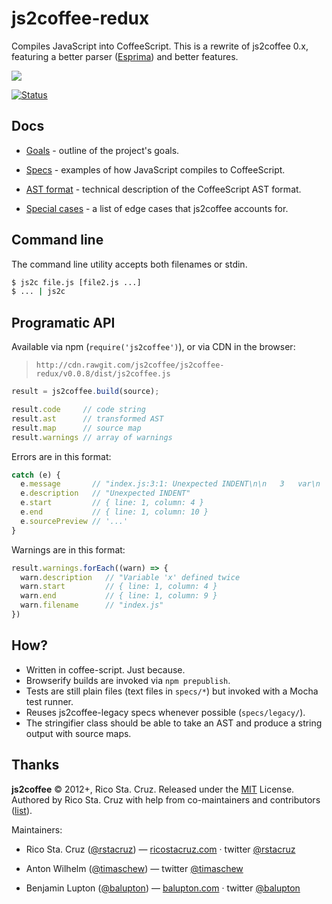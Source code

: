 # js2coffee-redux

Compiles JavaScript into CoffeeScript. This is a rewrite of js2coffee 0.x,
featuring a better parser ([Esprima]) and better features.

[![](http://js2coffee.github.io/js2coffee-redux/assets/preview.png)](http://js2coffee.github.io/js2coffee-redux)

[![Status](https://travis-ci.org/js2coffee/js2coffee-redux.svg?branch=master)](https://travis-ci.org/js2coffee/js2coffee-redux)  

## Docs

 - [Goals](notes/Goals.md) - outline of the project's goals.

 - [Specs](notes/Specs.md) - examples of how JavaScript compiles to CoffeeScript.

 - [AST format](notes/AST.md) - technical description of the CoffeeScript AST format.

 - [Special cases](notes/Special_cases.md) - a list of edge cases that js2coffee accounts for.

## Command line

The command line utility accepts both filenames or stdin.

```sh
$ js2c file.js [file2.js ...]
$ ... | js2c
```

## Programatic API

Available via npm (`require('js2coffee')`), or via CDN in the browser:

> [](#version) `http://cdn.rawgit.com/js2coffee/js2coffee-redux/v0.0.8/dist/js2coffee.js`

```js
result = js2coffee.build(source);

result.code     // code string
result.ast      // transformed AST
result.map      // source map
result.warnings // array of warnings
```

Errors are in this format:

```js
catch (e) {
  e.message       // "index.js:3:1: Unexpected INDENT\n\n   3   var\n   ---^"
  e.description   // "Unexpected INDENT"
  e.start         // { line: 1, column: 4 }
  e.end           // { line: 1, column: 10 }
  e.sourcePreview // '...'
}
```

Warnings are in this format:

```js
result.warnings.forEach((warn) => {
  warn.description   // "Variable 'x' defined twice
  warn.start         // { line: 1, column: 4 }
  warn.end           // { line: 1, column: 9 }
  warn.filename      // "index.js"
})
```

## How?

 - Written in coffee-script. Just because.
 - Browserify builds are invoked via `npm prepublish`.
 - Tests are still plain files (text files in `specs/*`)
   but invoked with a Mocha test runner.
 - Reuses js2coffee-legacy specs whenever possible (`specs/legacy/`).
 - The stringifier class should be able to take an AST and produce a string 
 output with source maps.

## Thanks

**js2coffee** © 2012+, Rico Sta. Cruz. Released under the [MIT] License.<br>
Authored by Rico Sta. Cruz with help from co-maintainers and contributors ([list][contributors]).

Maintainers:

 * Rico Sta. Cruz ([@rstacruz](https://github.com/rstacruz)) —
   [ricostacruz.com](http://ricostacruz.com) · twitter [@rstacruz](https://twitter.com/rstacruz)

 * Anton Wilhelm ([@timaschew](https://github.com/timaschew)) — twitter [@timaschew](https://twitter.com/timaschew)

 * Benjamin Lupton ([@balupton](https://github.com/balupton)) —
   [balupton.com](http://balupton.com) · twitter [@balupton](https://twitter.com/balupton)

[MIT]: http://mit-license.org/
[contributors]: http://github.com/rstacruz/js2coffee/contributors
[Esprima]: http://esprima.org/
[js2coffee/js2coffee]: https://github.com/js2coffee/js2coffee